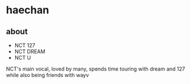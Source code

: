 # haechan

<h2> about </h2> 
<body> 
<ul>
<li>NCT 127</li>
<li>NCT DREAM</li>
<li>NCT U</li>
</ul>
  <p>NCT's main vocal, loved by many, spends time touring with dream and 127 while also being friends with wayv</p>
  </body>

